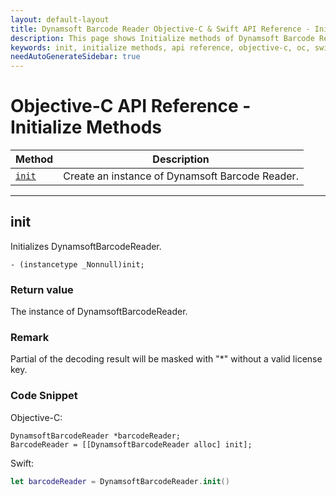 ```yaml
---
layout: default-layout
title: Dynamsoft Barcode Reader Objective-C & Swift API Reference - Initialize Methods
description: This page shows Initialize methods of Dynamsoft Barcode Reader for iOS SDK.
keywords: init, initialize methods, api reference, objective-c, oc, swift
needAutoGenerateSidebar: true
---
```



# Objective-C API Reference - Initialize Methods

  | Method               | Description |
  |----------------------|-------------|
  | [`init`](#init) | Create an instance of Dynamsoft Barcode Reader. |
  
  ---
  

## init

Initializes DynamsoftBarcodeReader.

```objc
- (instancetype _Nonnull)init;
```

### Return value

The instance of DynamsoftBarcodeReader.

### Remark

Partial of the decoding result will be masked with "*" without a valid license key.

### Code Snippet

Objective-C:

```objc
DynamsoftBarcodeReader *barcodeReader;
BarcodeReader = [[DynamsoftBarcodeReader alloc] init];
```
Swift:

```Swift
let barcodeReader = DynamsoftBarcodeReader.init()
```


